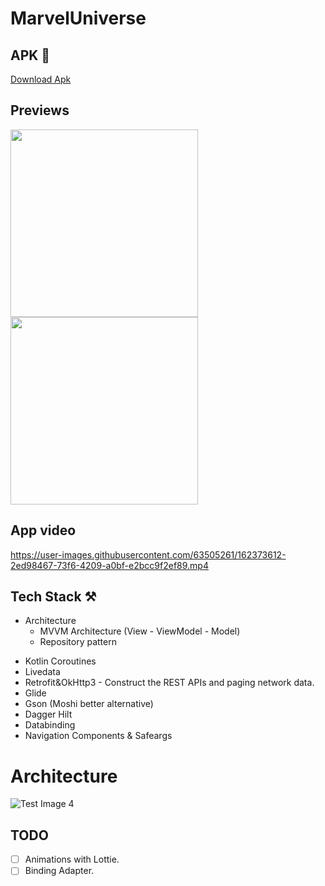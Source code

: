 # MarvelUniverse
## APK 📲
<a href=https://github.com/mertbuyuk/MarvelUniverse/blob/main/app-debug.apk>Download Apk</a>

## Previews
<image src="https://user-images.githubusercontent.com/63505261/162373583-2dca346c-f7dc-46e8-b2ed-0d0fceb2cdb3.jpeg" width="300"> <image src="https://user-images.githubusercontent.com/63505261/162373599-a190eee7-9689-49d3-9597-55508c97ab52.jpeg" width="300"> 
  
## App video
  https://user-images.githubusercontent.com/63505261/162373612-2ed98467-73f6-4209-a0bf-e2bcc9f2ef89.mp4
  
## Tech Stack ⚒️

  - Architecture
    - MVVM Architecture (View - ViewModel - Model)
    - Repository pattern
 * Kotlin Coroutines
 * Livedata
 * Retrofit&OkHttp3 - Construct the REST APIs and paging network data.
 * Glide
 * Gson (Moshi better alternative) 
 * Dagger Hilt
 * Databinding  
 * Navigation Components & Safeargs
  
  
# Architecture

![Test Image 4](https://developer.android.com/topic/libraries/architecture/images/final-architecture.png)

 ## TODO
- [ ] Animations with Lottie.
- [ ] Binding Adapter.
